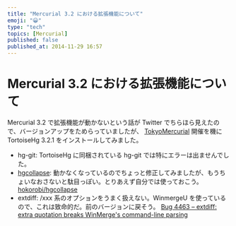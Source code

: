 ```yaml
---
title: "Mercurial 3.2 における拡張機能について"
emoji: "😀"
type: "tech"
topics: [Mercurial]
published: false
published_at: 2014-11-29 16:57
---
```

# Mercurial 3.2 における拡張機能について

Mercurial 3.2 で拡張機能が動かないという話が Twitter でちらほら見えたので、バージョンアップをためらっていましたが、 [TokyoMercurial](https://bitbucket.org/mercurialjp/tokyomercurial/wiki/Hack10) 開催を機に TortoiseHg 3.2.1 をインストールしてみました。

* hg-git: TortoiseHg に同梱されている hg-git では特にエラーは出ませんでした。
* [hgcollapse](https://bitbucket.org/peerst/hgcollapse/overview): 動かなくなっているのでちょっと修正してみましたが、もうちょいなおさないと駄目っぽい。とりあえず自分では使っておこう。 [hokorobi/hgcollapse](https://bitbucket.org/hokorobi/hgcollapse)
* extdiff: /xxx 系のオプションをうまく扱えない。WinmergeU を使っているので、これは致命的だ。前のバージョンに戻そう。 [Bug 4463 – extdiff: extra quotation breaks WinMerge's command-line parsing](http://bz.selenic.com/show_bug.cgi?id=4463)

